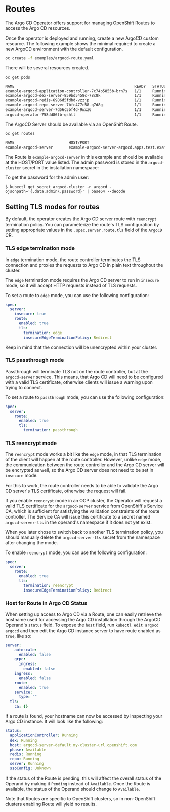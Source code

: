 # Routes

The Argo CD Operator offers support for managing OpenShift Routes to access the Argo CD resources.

Once the operator is deployed and running, create a new ArgoCD custom resource.
The following example shows the minimal required to create a new ArgoCD
environment with the default configuration.

``` bash
oc create -f examples/argocd-route.yaml
```

There will be several resources created.

``` bash
oc get pods
```

``` bash
NAME                                                     READY   STATUS    RESTARTS   AGE
example-argocd-application-controller-7c74b5855b-brn7s   1/1     Running   0          29s
example-argocd-dex-server-859bd5458c-78c8k               1/1     Running   0          29s
example-argocd-redis-6986d5fdbd-vzzjp                    1/1     Running   0          29s
example-argocd-repo-server-7bfc477c58-q7d8g              1/1     Running   0          29s
example-argocd-server-7d56c5bf4d-9wxz6                   1/1     Running   0          29s
argocd-operator-758dd86fb-qshll                          1/1     Running   0          51s
```

The ArgoCD Server should be available via an OpenShift Route.

``` bash
oc get routes
```

``` bash
NAME                        HOST/PORT                                               PATH   SERVICES                 PORT   TERMINATION     WILDCARD
example-argocd-server       example-argocd-server-argocd.apps.test.example.com              example-argocd-server    http   edge/Redirect   None
```

The Route is `example-argocd-server` in this example and should be available at the HOST/PORT value listed. The admin 
password is stored in the `argocd-cluster` secret in the installation namespace:

To get the password for the admin user:

```shell
$ kubectl get secret argocd-cluster -n argocd -ojsonpath='{.data.admin\.password}' | base64 --decode
```

## Setting TLS modes for routes

By default, the operator creates the Argo CD server route with `reencrypt` termination policy. You can parameterize the route's TLS configuration by setting appropriate values in the `.spec.server.route.tls` field of the `ArgoCD` CR.

### TLS edge termination mode

In `edge` termination mode, the route controller terminates the TLS connection and proxies the requests
to Argo CD in plain text throughout the cluster.

The `edge` termination mode requires the Argo CD server to run in `insecure` mode, so it will accept
HTTP requests instead of TLS requests.

To set a route to `edge` mode, you can use the following configuration:

```yaml
spec:
  server:
    insecure: true
    route:
      enabled: true
      tls:
        termination: edge
        insecureEdgeTerminationPolicy: Redirect
```

Keep in mind that the connection will be unencrypted within your cluster.

### TLS passthrough mode

Passthrough will terminate TLS not on the route controller, but at the `argocd-server` service. This means,
that Argo CD will need to be configured with a valid TLS certificate, otherwise clients will issue
a warning upon trying to connect.

To set a route to `passthrough` mode, you can use the following configuration:

```yaml
spec:
  server:
    route:
      enabled: true
      tls:
        termination: passthrough
```

### TLS reencrypt mode

The `reencrypt` mode works a bit like the `edge` mode, in that TLS termination of the client
will happen at the route controller. However, unlike `edge` mode, the communication between
the route controller and the Argo CD server will be encrypted as well, so the Argo CD server
does not need to be set in `insecure` mode.

For this to work, the route controller needs to be able to validate the Argo CD server's TLS
certificate, otherwise the request will fail.

If you enable `reencrypt` mode in an OCP cluster, the Operator will request a valid TLS
certificate for the `argocd-server` service from OpenShift's Service CA, which is sufficient
for satisfying the validation constraints of the route controller. The Service CA will issue
this certificate to a secret named `argocd-server-tls` in the operand's namespace if it does
not yet exist.

When you later chose to switch back to another TLS termination policy, you should manually
delete the `argocd-server-tls` secret from the namespace after changing the mode.

To enable `reencrypt` mode, you can use the following configuration:

```yaml
spec:
  server:
    route:
      enabled: true
      tls:
        termination: reencrypt
        insecureEdgeTerminationPolicy: Redirect
```
### Host for Route in Argo CD Status

When setting up access to Argo CD via a Route, one can easily retrieve the hostname used for accessing the Argo CD installation through the ArgoCD Operand's `status` field. To expose the `host` field, run `kubectl edit argocd argocd` and then edit the Argo CD instance server to have route enabled as `true`, like so: 

```yaml
server:
    autoscale:
      enabled: false
    grpc:
      ingress:
        enabled: false
    ingress:
      enabled: false
    route:
      enabled: true
    service:
      type: ""
  tls:
    ca: {}
```
If a route is found, your hostname can now be accessed by inspecting your Argo CD instance. It will look like the following: 

```yaml
status:
  applicationController: Running
  dex: Running
  host: argocd-server-default.my-cluster-url.openshift.com
  phase: Available
  redis: Running
  repo: Running
  server: Running
  ssoConfig: Unknown
```

If the status of the Route is pending, this will affect the overall status of the Operand by making it `Pending` instead of `Available`. Once the Route is available, the status of the Operand should change to `Available`.

Note that Routes are specific to OpenShift clusters, so in non-OpenShift clusters enabling Route will yield no results.  
